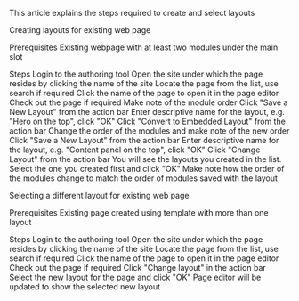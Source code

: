 This article explains the steps required to create and select layouts

Creating layouts for existing web page

Prerequisites
Existing webpage with at least two modules under the main slot

Steps
Login to the authoring tool
Open the site under which the page resides by clicking the name of the site
Locate the page from the list, use search if required
Click the name of the page to open it in the page editor
Check out the page if required
Make note of the module order
Click "Save a New Layout" from the action bar
Enter descriptive name for the layout, e.g. "Hero on the top", click "OK"
Click "Convert to Embedded Layout" from the action bar
Change the order of the modules and make note of the new order
Click "Save a New Layout" from the action bar
Enter descriptive name for the layout, e.g. "Content panel on the top", click "OK"
Click "Change Layout" from the action bar
You will see the layouts you created in the list. Select the one you created first and click "OK"
Make note how the order of the modules change to match the order of modules saved with the layout

Selecting a different layout for existing web page

Prerequisites
Existing page created using template with more than one layout

Steps
Login to the authoring tool
Open the site under which the page resides by clicking the name of the site
Locate the page from the list, use search if required
Click the name of the page to open it in the page editor
Check out the page if required
Click "Change layout" in the action bar
Select the new layout for the page and click "OK"
Page editor will be updated to show the selected new layout


